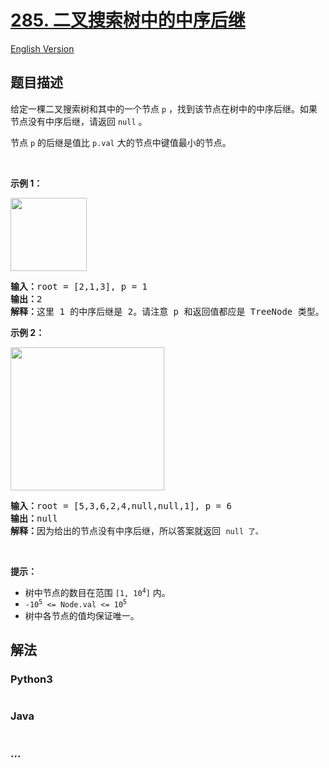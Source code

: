 # [285. 二叉搜索树中的中序后继](https://leetcode-cn.com/problems/inorder-successor-in-bst)

[English Version](/solution/0200-0299/0285.Inorder%20Successor%20in%20BST/README_EN.md)

## 题目描述

<!-- 这里写题目描述 -->

<p>给定一棵二叉搜索树和其中的一个节点 <code>p</code> ，找到该节点在树中的中序后继。如果节点没有中序后继，请返回 <code>null</code> 。</p>

<p>节点 <code>p</code> 的后继是值比 <code>p.val</code> 大的节点中键值最小的节点。</p>

<p> </p>

<p><strong>示例 1：</strong></p>

<p><img alt="" src="https://assets.leetcode.com/uploads/2019/01/23/285_example_1.PNG" style="height: 117px; width: 122px;" /></p>

<pre>
<strong>输入：</strong>root = [2,1,3], p = 1
<strong>输出：</strong>2
<strong>解释：</strong>这里 1 的中序后继是 2。请注意 p 和返回值都应是 TreeNode 类型。
</pre>

<p><strong>示例 2：</strong></p>

<p><img alt="" src="https://assets.leetcode.com/uploads/2019/01/23/285_example_2.PNG" style="height: 229px; width: 246px;" /></p>

<pre>
<strong>输入：</strong>root = [5,3,6,2,4,null,null,1], p = 6
<strong>输出：</strong>null
<strong>解释：</strong>因为给出的节点没有中序后继，所以答案就返回 <code>null 了。</code>
</pre>

<p> </p>

<p><strong>提示：</strong></p>

<ul>
	<li>树中节点的数目在范围 <code>[1, 10<sup>4</sup>]</code> 内。</li>
	<li><code>-10<sup>5</sup> <= Node.val <= 10<sup>5</sup></code></li>
	<li>树中各节点的值均保证唯一。</li>
</ul>


## 解法

<!-- 这里可写通用的实现逻辑 -->

<!-- tabs:start -->

### **Python3**

<!-- 这里可写当前语言的特殊实现逻辑 -->

```python

```

### **Java**

<!-- 这里可写当前语言的特殊实现逻辑 -->

```java

```

### **...**

```

```

<!-- tabs:end -->
